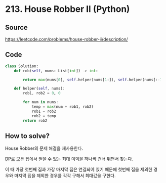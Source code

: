 # 213. House Robber II (Python)

## Source

https://leetcode.com/problems/house-robber-ii/description/

## Code

```python
class Solution:
    def rob(self, nums: List[int]) -> int:

        return max(nums[0], self.helper(nums[1:]), self.helper(nums[:-1]))

    def helper(self, nums):
        rob1, rob2 = 0, 0

        for num in nums:
            temp = max(num + rob1, rob2)
            rob1 = rob2
            rob2 = temp
        return rob2
```

## How to solve?

House Robber의 문제 해결을 재사용한다.

DP로 모든 집에서 얻을 수 있는 최대 이익을 하나씩 건너 뛰면서 찾는다.

이 때 가장 첫번째 집과 가장 마지막 집은 연결되어 있기 때문에 첫번째 집을 제외한 경우와 마지막 집을 제외한 경우를 각각 구해서 최대값을 구한다.
